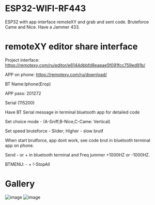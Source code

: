# ESP32-WIFI-RF443
ESP32 with app interface remoteXY and grab and sent code. Bruteforce Came and Nice. Have a Jammer 433.
# remoteXY editor share interface
Project interface: https://remotexy.com/ru/editor/e6144dbbfd8eaeae5f091fcc759ed91b/

APP on phone: https://remotexy.com/ru/download/

BT Name:Iphone(Егор)

APP pass: 201272

Serial (115200)

Have BT Serial message in terminal bluetooth app for detailed code

Set choice mode - (A-Sniff,B-Nice,C-Came: Vertical)

Set speed bruteforce - Slider; Higher - slow brutf

When start brutforce, app dont work, see code brut in bluetooth terminal app on phone.

Send - or + in bluetooth terminal and Freq jummer +1000HZ or -1000HZ.

BTMENU: - + !-StopAll

# Gallery
![image](https://github.com/danya201272/ESP32-WIFI-RF443/assets/36302863/72d2a2b3-b5d7-468b-a660-cf7b30ba6b46)
![image](https://github.com/danya201272/ESP32-WIFI-RF443/assets/36302863/e072969e-02dd-478c-9e48-cd535584f92b)
